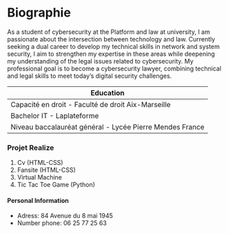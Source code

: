 # Biographie 

As a student of cybersecurity at the Platform and law at university, I am passionate about the intersection between technology and law. Currently seeking a dual career to develop my technical skills in network and system security, I aim to strengthen my expertise in these areas while deepening my understanding of the legal issues related to cybersecurity. My professional goal is to become a cybersecurity lawyer, combining technical and legal skills to meet today’s digital security challenges.

|Education|
|-------------|
|Capacité en droit - Faculté de droit Aix-Marseille|
|Bachelor IT - Laplateforme|
|Niveau baccalauréat général - Lycée Pierre Mendes France|

### Projet Realize
1. Cv (HTML-CSS)
2. Fansite (HTML-CSS)
3. Virtual Machine
4. Tic Tac Toe Game (Python)

#### Personal Information
- Adress: 84 Avenue du 8 mai 1945
- Number phone: 06 25 77 25 63 




